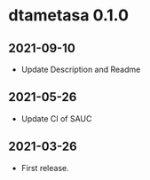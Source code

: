 # dtametasa 0.1.0

## 2021-09-10

- Update Description and Readme

## 2021-05-26

- Update CI of SAUC

## 2021-03-26

- First release.
